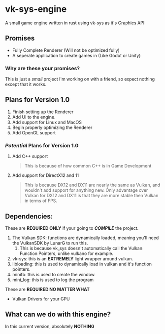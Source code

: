 # vk-sys-engine
A small game engine written in rust using vk-sys as it's Graphics API

## Promises 
 * Fully Complete Renderer (Will not be optimized fully)
 * A seperate application to create games in (Like Godot or Unity)


### Why are these your promises? 
This is just a *small* project I'm working on with a friend, so expect nothing except that it works. 

## Plans for Version 1.0
 1.  Finish setting up the Renderer
 2.  Add UI to the engine.
 3.  Add support for Linux and MacOS
 4.  Begin properly optimizing the Renderer
 5.  Add OpenGL support

### *Potential* Plans for Version 1.0
 1. Add C++ support
    > This is because of how common C++ is in Game Development
 2. Add support for DirectX12 and 11
    > This is because DX12 and DX11 are nearly the same as Vulkan, and wouldn't add support for anything new. Only advantage over Vulkan for DX12 and DX11 is that they are more stable then Vulkan in terms of FPS.   


## Dependencies:

These are **REQUIRED ONLY** if your going to ***COMPILE*** the project. 

 1. The Vulkan SDK: functions are dynamically loaded, meaning you'll need the VulkanSDK by LunarG to run this. 
    1. This is because vk_sys doesn't automatically call the Vulkan Function Pointers, 
    unlike vulkano for example.
 2. vk-sys: this is an **EXTREMELY** light wrapper around vulkan. 
 3. libloading: this is used to dynamically load in vulkan and it's function pointers. 
 4. minifb: this is used to create the window. 
 5. mini_log: this is used to log the program

 These are **REQUIRED NO MATTER WHAT** 
  * Vulkan Drivers for your GPU  

## What can we do with this engine? 

In this current version, absolutely **NOTHING**